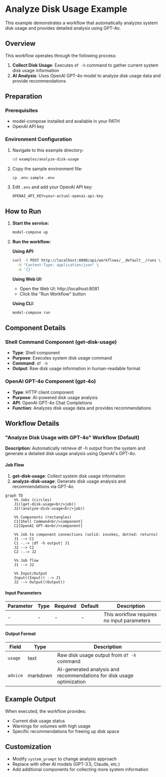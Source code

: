 # Analyze Disk Usage Example

This example demonstrates a workflow that automatically analyzes system disk usage and provides detailed analysis using GPT-4o.

## Overview

This workflow operates through the following process:

1. **Collect Disk Usage**: Executes `df -h` command to gather current system disk usage information
2. **AI Analysis**: Uses OpenAI GPT-4o model to analyze disk usage data and provide recommendations

## Preparation

### Prerequisites

- model-compose installed and available in your PATH
- OpenAI API key

### Environment Configuration

1. Navigate to this example directory:
   ```bash
   cd examples/analyze-disk-usage
   ```

2. Copy the sample environment file:
   ```bash
   cp .env.sample .env
   ```

3. Edit `.env` and add your OpenAI API key:
   ```env
   OPENAI_API_KEY=your-actual-openai-api-key
   ```

## How to Run

1. **Start the service:**
   ```bash
   model-compose up
   ```

2. **Run the workflow:**

   **Using API:**
   ```bash
   curl -X POST http://localhost:8080/api/workflows/__default__/runs \
     -H "Content-Type: application/json" \
     -d '{}'
   ```

   **Using Web UI:**
   - Open the Web UI: http://localhost:8081
   - Click the "Run Workflow" button

   **Using CLI:**
   ```bash
   model-compose run
   ```

## Component Details

### Shell Command Component (get-disk-usage)
- **Type**: Shell component
- **Purpose**: Executes system disk usage command
- **Command**: `df -h`
- **Output**: Raw disk usage information in human-readable format

### OpenAI GPT-4o Component (gpt-4o)
- **Type**: HTTP client component
- **Purpose**: AI-powered disk usage analysis
- **API**: OpenAI GPT-4o Chat Completions
- **Function**: Analyzes disk usage data and provides recommendations

## Workflow Details

### "Analyze Disk Usage with GPT-4o" Workflow (Default)

**Description**: Automatically retrieve df -h output from the system and generate a detailed disk usage analysis using OpenAI's GPT-4o.

#### Job Flow

1. **get-disk-usage**: Collect system disk usage information
2. **analyze-disk-usage**: Generate disk usage analysis and recommendations via GPT-4o

```mermaid
graph TD
    %% Jobs (circles)
    J1((get-disk-usage<br/>job))
    J2((analyze-disk-usage<br/>job))

    %% Components (rectangles)
    C1[Shell Command<br/>component]
    C2[OpenAI GPT-4o<br/>component]

    %% Job to component connections (solid: invokes, dotted: returns)
    J1 --> C1
    C1 -.-> |df -h output| J1
    J2 --> C2
    C2 -.-> J2

    %% Job flow
    J1 --> J2

    %% Input/Output
    Input((Input)) --> J1
    J2 --> Output((Output))
```

#### Input Parameters

| Parameter | Type | Required | Default | Description |
|-----------|------|----------|---------|-------------|
| - | - | - | - | This workflow requires no input parameters |

#### Output Format

| Field | Type | Description |
|-------|------|-------------|
| `usage` | text | Raw disk usage output from `df -h` command |
| `advice` | markdown | AI-generated analysis and recommendations for disk usage optimization |

## Example Output

When executed, the workflow provides:

- Current disk usage status
- Warnings for volumes with high usage
- Specific recommendations for freeing up disk space

## Customization

- Modify `system_prompt` to change analysis approach
- Replace with other AI models (GPT-3.5, Claude, etc.)
- Add additional components for collecting more system information